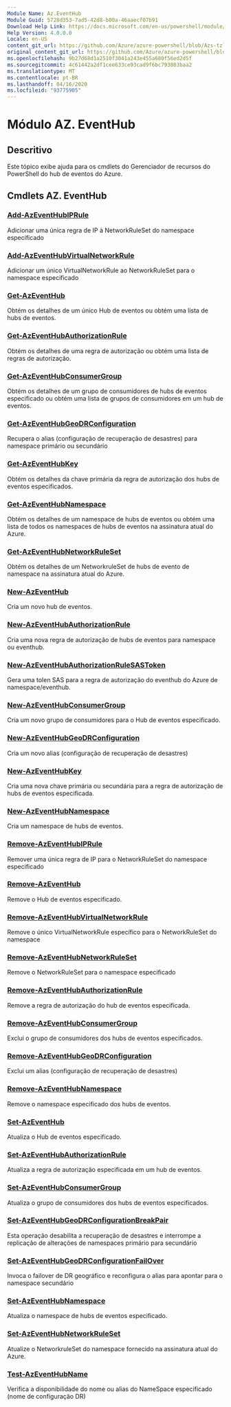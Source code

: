 ```yaml
---
Module Name: Az.EventHub
Module Guid: 5728d353-7ad5-42d8-b00a-46aaecf07b91
Download Help Link: https://docs.microsoft.com/en-us/powershell/module/az.eventhub
Help Version: 4.0.0.0
Locale: en-US
content_git_url: https://github.com/Azure/azure-powershell/blob/Azs-tzl/src/EventHub/EventHub/help/Az.EventHub.md
original_content_git_url: https://github.com/Azure/azure-powershell/blob/Azs-tzl/src/EventHub/EventHub/help/Az.EventHub.md
ms.openlocfilehash: 9b27d68d1a2510f3041a243e455a680f56ed2d5f
ms.sourcegitcommit: 4c61442a2df1cee633ce93cad9f6bc793803baa2
ms.translationtype: MT
ms.contentlocale: pt-BR
ms.lasthandoff: 04/16/2020
ms.locfileid: "93775905"
---
```

# Módulo AZ. EventHub
## Descritivo
Este tópico exibe ajuda para os cmdlets do Gerenciador de recursos do PowerShell do hub de eventos do Azure.

## Cmdlets AZ. EventHub
### [Add-AzEventHubIPRule](Add-AzEventHubIPRule.md)
Adicionar uma única regra de IP à NetworkRuleSet do namespace especificado

### [Add-AzEventHubVirtualNetworkRule](Add-AzEventHubVirtualNetworkRule.md)
Adicionar um único VirtualNetworkRule ao NetworkRuleSet para o namespace especificado

### [Get-AzEventHub](Get-AzEventHub.md)
Obtém os detalhes de um único Hub de eventos ou obtém uma lista de hubs de eventos.

### [Get-AzEventHubAuthorizationRule](Get-AzEventHubAuthorizationRule.md)
Obtém os detalhes de uma regra de autorização ou obtém uma lista de regras de autorização.

### [Get-AzEventHubConsumerGroup](Get-AzEventHubConsumerGroup.md)
Obtém os detalhes de um grupo de consumidores de hubs de eventos especificado ou obtém uma lista de grupos de consumidores em um hub de eventos.

### [Get-AzEventHubGeoDRConfiguration](Get-AzEventHubGeoDRConfiguration.md)
Recupera o alias (configuração de recuperação de desastres) para namespace primário ou secundário

### [Get-AzEventHubKey](Get-AzEventHubKey.md)
Obtém os detalhes da chave primária da regra de autorização dos hubs de eventos especificados.

### [Get-AzEventHubNamespace](Get-AzEventHubNamespace.md)
Obtém os detalhes de um namespace de hubs de eventos ou obtém uma lista de todos os namespaces de hubs de eventos na assinatura atual do Azure.

### [Get-AzEventHubNetworkRuleSet](Get-AzEventHubNetworkRuleSet.md)
Obtém os detalhes de um NetworkruleSet de hubs de evento de namespace na assinatura atual do Azure.

### [New-AzEventHub](New-AzEventHub.md)
Cria um novo hub de eventos.

### [New-AzEventHubAuthorizationRule](New-AzEventHubAuthorizationRule.md)
Cria uma nova regra de autorização de hubs de eventos para namespace ou eventhub.

### [New-AzEventHubAuthorizationRuleSASToken](New-AzEventHubAuthorizationRuleSASToken.md)
Gera uma tolen SAS para a regra de autorização do eventhub do Azure de namespace/eventhub. 

### [New-AzEventHubConsumerGroup](New-AzEventHubConsumerGroup.md)
Cria um novo grupo de consumidores para o Hub de eventos especificado.

### [New-AzEventHubGeoDRConfiguration](New-AzEventHubGeoDRConfiguration.md)
Cria um novo alias (configuração de recuperação de desastres)

### [New-AzEventHubKey](New-AzEventHubKey.md)
Cria uma nova chave primária ou secundária para a regra de autorização de hubs de eventos especificada.

### [New-AzEventHubNamespace](New-AzEventHubNamespace.md)
Cria um namespace de hubs de eventos.

### [Remove-AzEventHubIPRule](Remove-AzEventHubIPRule.md)
Remover uma única regra de IP para o NetworkRuleSet do namespace especificado

### [Remove-AzEventHub](Remove-AzEventHub.md)
Remove o Hub de eventos especificado.

### [Remove-AzEventHubVirtualNetworkRule](Remove-AzEventHubVirtualNetworkRule.md)
Remove o único VirtualNetworkRule específico para o NetworkRuleSet do namespace

### [Remove-AzEventHubNetworkRuleSet](Remove-AzEventHubNetworkRuleSet.md)
Remove o NetworkRuleSet para o namespace especificado

### [Remove-AzEventHubAuthorizationRule](Remove-AzEventHubAuthorizationRule.md)
Remove a regra de autorização do hub de eventos especificada.

### [Remove-AzEventHubConsumerGroup](Remove-AzEventHubConsumerGroup.md)
Exclui o grupo de consumidores dos hubs de eventos especificados.

### [Remove-AzEventHubGeoDRConfiguration](Remove-AzEventHubGeoDRConfiguration.md)
Exclui um alias (configuração de recuperação de desastres)

### [Remove-AzEventHubNamespace](Remove-AzEventHubNamespace.md)
Remove o namespace especificado dos hubs de eventos.

### [Set-AzEventHub](Set-AzEventHub.md)
Atualiza o Hub de eventos especificado.

### [Set-AzEventHubAuthorizationRule](Set-AzEventHubAuthorizationRule.md)
Atualiza a regra de autorização especificada em um hub de eventos.

### [Set-AzEventHubConsumerGroup](Set-AzEventHubConsumerGroup.md)
Atualiza o grupo de consumidores dos hubs de eventos especificados.

### [Set-AzEventHubGeoDRConfigurationBreakPair](Set-AzEventHubGeoDRConfigurationBreakPair.md)
Esta operação desabilita a recuperação de desastres e interrompe a replicação de alterações de namespaces primário para secundário

### [Set-AzEventHubGeoDRConfigurationFailOver](Set-AzEventHubGeoDRConfigurationFailOver.md)
Invoca o failover de DR geográfico e reconfigura o alias para apontar para o namespace secundário

### [Set-AzEventHubNamespace](Set-AzEventHubNamespace.md)
Atualiza o namespace de hubs de eventos especificado.

### [Set-AzEventHubNetworkRuleSet](Set-AzEventHubNetworkRuleSet.md)
Atualize o NetworkruleSet do namespace fornecido na assinatura atual do Azure.

### [Test-AzEventHubName](Test-AzEventHubName.md)
Verifica a disponibilidade do nome ou alias do NameSpace especificado (nome de configuração DR)

